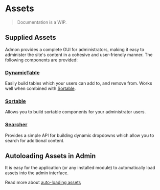 # Assets
> Documentation is a WIP.


## Supplied Assets

Admon provides a complete GUI for administrators, making it easy to administer the site's content in a cohesive and user-friendly manner. The following components are provided:


### [DynamicTable](components/DynamicTable.md)

Easily build tables which your users can add to, and remove from. Works well when combined with [Sortable](components/Sortable.md).


### [Sortable](components/Sortable.md)

Allows you to build sortable components for your administrator users.


### [Searcher](components/Searcher.md)

Provides a simple API for building dynamic dropdowns which allow you to search for additional content.



## Autoloading Assets in Admin

It is easy for the application (or any installed module) to automatically load assets into the admin interface.

Read more about [auto-loading assets](/docs/assets/autoloading.md)
